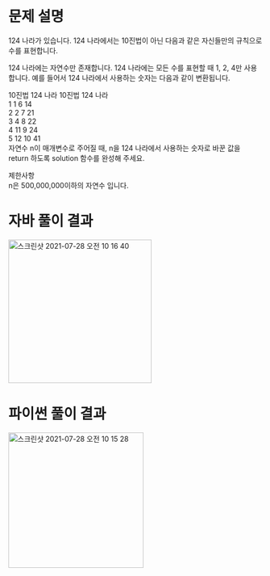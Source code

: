 # 문제 설명
124 나라가 있습니다. 124 나라에서는 10진법이 아닌 다음과 같은 자신들만의 규칙으로 수를 표현합니다.


124 나라에는 자연수만 존재합니다.
124 나라에는 모든 수를 표현할 때 1, 2, 4만 사용합니다.
예를 들어서 124 나라에서 사용하는 숫자는 다음과 같이 변환됩니다.


10진법	124 나라	10진법	124 나라<br/>
  1	      1	      6	      14<br/>
  2	      2	      7	      21<br/>
  3	      4	      8	      22<br/>
  4	      11	    9	      24<br/>
  5	      12	    10	    41<br/>
자연수 n이 매개변수로 주어질 때, n을 124 나라에서 사용하는 숫자로 바꾼 값을 return 하도록 solution 함수를 완성해 주세요.


제한사항<br/>
n은 500,000,000이하의 자연수 입니다.

# 자바 풀이 결과
<img width="284" alt="스크린샷 2021-07-28 오전 10 16 40" src="https://user-images.githubusercontent.com/42399580/127247969-35340e77-0321-4d7a-aa49-805450bf2bd2.png">


# 파이썬 풀이 결과
<img width="268" alt="스크린샷 2021-07-28 오전 10 15 28" src="https://user-images.githubusercontent.com/42399580/127248012-f2ec3a0d-3235-4414-b127-10396284157c.png">

